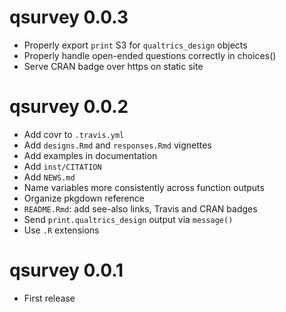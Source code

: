# qsurvey 0.0.3

- Properly export `print` S3 for `qualtrics_design` objects
- Properly handle open-ended questions correctly in choices()
- Serve CRAN badge over https on static site


# qsurvey 0.0.2

- Add covr to `.travis.yml`
- Add `designs.Rmd` and `responses.Rmd` vignettes
- Add examples in documentation
- Add `inst/CITATION`
- Add `NEWS.md`
- Name variables more consistently across function outputs
- Organize pkgdown reference
- `README.Rmd`: add see-also links, Travis and CRAN badges
- Send `print.qualtrics_design` output via `message()`
- Use `.R` extensions


# qsurvey 0.0.1

- First release

